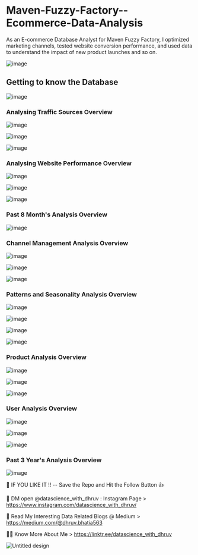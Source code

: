 # Maven-Fuzzy-Factory--Ecommerce-Data-Analysis
As an E-commerce Database Analyst for Maven Fuzzy Factory, I optimized marketing channels, tested website conversion performance, and used data to understand the impact of new product launches and so on.

![image](https://user-images.githubusercontent.com/68370376/183663485-19fee3d8-737f-4d68-ba73-eb7c8876a635.png)

## Getting to know the Database

![image](https://user-images.githubusercontent.com/68370376/183663891-f4c49a78-b539-4109-9f1a-e27357135bff.png)

### Analysing Traffic Sources Overview

![image](https://user-images.githubusercontent.com/68370376/183664175-06cf0110-ea14-4750-924f-3db1bddecdc9.png)

![image](https://user-images.githubusercontent.com/68370376/183664296-104c8562-da40-4455-b141-6c23120c776e.png)

![image](https://user-images.githubusercontent.com/68370376/183664345-4d8d42c4-02e8-441f-8ca0-f65c24e636a8.png)

### Analysing Website Performance Overview

![image](https://user-images.githubusercontent.com/68370376/183664511-a7bd56ba-d18d-4cb1-a89e-afa1e3b8022a.png)

![image](https://user-images.githubusercontent.com/68370376/183664568-fa5a0cc6-d5fc-4464-b627-636e8599218f.png)

![image](https://user-images.githubusercontent.com/68370376/183664635-50090e3b-4687-4494-a3b1-8b991ff54242.png)

### Past 8 Month's Analysis Overview

![image](https://user-images.githubusercontent.com/68370376/183664832-6df3d30d-9d2d-406e-8674-5e5f13abccf4.png)

### Channel Management Analysis Overview

![image](https://user-images.githubusercontent.com/68370376/183664950-5873c027-47b1-42cc-b41f-e352d65d8738.png)

![image](https://user-images.githubusercontent.com/68370376/183665033-f73f988a-189e-42a5-a4ea-17da2a8961e0.png)

![image](https://user-images.githubusercontent.com/68370376/183665089-c0c00c86-a23b-4e7d-b185-fdd76ed1748f.png)

### Patterns and Seasonality Analysis Overview

![image](https://user-images.githubusercontent.com/68370376/183665277-9870b7fe-6370-4f2d-962a-ff854b3cc37f.png)

![image](https://user-images.githubusercontent.com/68370376/183665368-90b6fbab-dab0-4464-97af-27ce9f175690.png)

![image](https://user-images.githubusercontent.com/68370376/183665488-3cceda9b-5904-431f-bf29-a5e92b6ea80e.png)

![image](https://user-images.githubusercontent.com/68370376/183665530-b97a4e97-4751-43ee-9d5b-878df20e134b.png)

### Product Analysis Overview

![image](https://user-images.githubusercontent.com/68370376/183665613-99795873-a9ce-46f2-9f47-89e0338bcdd4.png)

![image](https://user-images.githubusercontent.com/68370376/183665673-abbcde83-654f-4b05-aeee-20fe2bbf2143.png)

![image](https://user-images.githubusercontent.com/68370376/183665734-bc40b3fe-10c8-4d41-94d6-f11123b23b85.png)

### User Analysis Overview

![image](https://user-images.githubusercontent.com/68370376/183665901-d1a6c8b5-3aa6-4811-931b-94f102ec5963.png)

![image](https://user-images.githubusercontent.com/68370376/183665979-ca58a47a-123b-4b7b-bedf-ae2a40669cd0.png)

![image](https://user-images.githubusercontent.com/68370376/183666041-5a50c69a-df0f-4f63-91d0-9232720cc311.png)

### Past 3 Year's Analysis Overview

![image](https://user-images.githubusercontent.com/68370376/183666303-a1be7a79-335f-433e-81b7-c6a84dc298c7.png)

🧩 IF YOU LIKE IT !! -- Save the Repo and Hit the Follow Button 👍

💬 DM open @datascience_with_dhruv : Instagram Page > https://www.instagram.com/datascience_with_dhruv/

📝 Read My Interesting Data Related Blogs @ Medium > https://medium.com/@dhruv.bhatia563

🙋‍♂️ Know More About Me > https://linktr.ee/datascience_with_dhruv

![Untitled design](https://user-images.githubusercontent.com/68370376/183666499-48513dca-20b9-4485-994f-27c8d11a665c.png)

